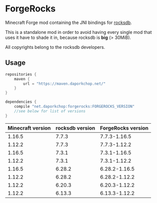 # ForgeRocks

Minecraft Forge mod containing the JNI bindings for [rocksdb](https://github.com/facebook/rocksdb/).

This is a standalone mod in order to avoid having every single mod that uses it have to shade it in, because rocksdb
is **big** (> 30MiB).

All copyrights belong to the rocksdb developers.

## Usage

```groovy
repositories {
    maven {
        url = "https://maven.daporkchop.net/"
    }
}

dependencies {
    compile "net.daporkchop:forgerocks:FORGEROCKS_VERSION"
    //see below for list of versions
}
```

<table>
<thead>
<tr>
<th>Minecraft version</th>
<th>rocksdb version</th>
<th>ForgeRocks version</th>
</tr>
</thead>
<tbody>
<tr>
<td>1.16.5</td>
<td>7.7.3</td>
<td>7.7.3-1.16.5</td>
</tr>
<tr>
<td>1.12.2</td>
<td>7.7.3</td>
<td>7.7.3-1.12.2</td>
</tr>
<tr>
<td>1.16.5</td>
<td>7.3.1</td>
<td>7.3.1-1.16.5</td>
</tr>
<tr>
<td>1.12.2</td>
<td>7.3.1</td>
<td>7.3.1-1.12.2</td>
</tr>
<tr>
<td>1.16.5</td>
<td>6.28.2</td>
<td>6.28.2-1.16.5</td>
</tr>
<tr>
<td>1.12.2</td>
<td>6.28.2</td>
<td>6.28.2-1.12.2</td>
</tr>
<tr>
<td>1.12.2</td>
<td>6.20.3</td>
<td>6.20.3-1.12.2</td>
</tr>
<tr>
<td>1.12.2</td>
<td>6.13.3</td>
<td>6.13.3-1.12.2</td>
</tr>
</tbody>
</table>
